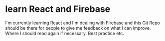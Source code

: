 # learn React and Firebase
I'm currently learning React and I'm dealing with Firebase and this Git Repo should be there for people to give me feedback on what I can improve. Where I should read again if necessary. Best practice etc.